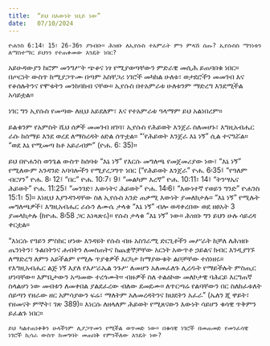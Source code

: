 ```yaml
---
title:  “ይህ በእውነት ነቢይ ነው”
date:   07/10/2024
---
```


`ዮሐንስ 6:14፣ 15፣ 26-36ን ያንብቡ። ሕዝቡ ለኢየሱስ ተአምራት ምን ምላሽ ሰጡ? ኢየሱስስ ማንነቱን ለማስተማር ይህንን የተጠቀመው እንዴት ነበር?`

አይሁዳውያን ከሮም መንግሥት ጭቆና ነፃ የሚያወጣቸውን ምድራዊ መሲሕ ይጠባበቁ ነበር። በጦርነት ውስጥ ከሚያጋጥሙ በጣም አስቸጋሪ ነገሮች መካከል ሁለቱ፣ ወታደሮችን መመገብ እና የቆሰሉትንና የሞቱትን መንከባከብ ናቸው። ኢየሱስ በተአምራቱ ሁለቱንም ማድረግ እንደሚችል አሳይቷል።

ነገር ግን ኢየሱስ የመጣው ለዚህ አይደለም፣ እና የተአምራቱ ዓላማም ይህ አልነበረም።

ይልቁንም የአምስት ሺህ ሰዎች መመገብ ዘገባ፣ ኢየሱስ የሕይወት እንጀራ ስለመሆኑ፣ እግዚአብሔር ራሱ ከሰማይ እንደ ወረደ ለማስረዳት ዕድል ሰጥቷል። “‘የሕይወት እንጀራ እኔ ነኝ” ሲል ተናግሯል። “ወደ እኔ የሚመጣ ከቶ አይራብም” (ዮሐ. 6: 35)።

ይህ በዮሐንስ ወንጌል ውስጥ ከሰባቱ “እኔ ነኝ” የእርሱ መግለጫ የመጀመሪያው ነው፣ “እኔ ነኝ” የሚለውም አንዳንድ አባባሎችን የሚያረጋግጥ ነበር (“የሕይወት እንጀራ” ዮሐ. 6፡35፤ “የዓለም ብርሃን” ዮሐ. 8፡ 12፤ “በር” ዮሐ. 10:7፣ 9፤ “መልካም እረኛ” ዮሐ. 10:11፣ 14፤ “ትንሣኤና ሕይወት” ዮሐ. 11:25፤ “መንገድ፣ እውነትና ሕይወት” ዮሐ. 14፡6፤ “እውነተኛ የወይን ግንድ” ዮሐንስ 15:1፣ 5)። እነዚህ እያንዳንዳቸው ስለ ኢየሱስ አንድ ጠቃሚ እውነት ያመለክታሉ። “እኔ ነኝ” የሚሉት መግለጫዎች፣ እግዚአብሔር ራሱን ለሙሴ ታላቁ “እኔ ነኝ” ብሎ ወዳቀረበው ወደ ዘፀአት 3 ያመላክታሉ (ከዮሐ. 8፡58 ጋር አነጻጽሩ)። የሱስ ታላቁ “እኔ ነኝ” ነው። ሕዝቡ ግን ይህን ሁሉ ሳይረዳ ቀርቷል።

“እነርሱ የዓይን ምስክር ሆነው እንዳዩት የሱስ ብዙ አስገራሚ ድርጊቶችን መሥራት ከቻለ ለሕዝቡ ጤንነትን፣ ጉልበትንና ሐብትን ለመስጠትና ከጨቋኞቻቸው አርነት አውጥቶ ኃይልና ክብር እንዲያገኙ ለማድረግ ለምን አይችልም የሚሉ ጥያቄዎች እርካታ ከማያውቁት ልቦቻቸው ተሰነዘሩ። የእግዚአብሔር ልጅ ነኝ እያለ የእሥራኤል ንጉሥ ለመሆን አለመፈለጉ ሊረዱት የማይችሉት ምስጢር ሆነባቸው። እምቢታውን አጣመው ተረጎሙት። ብዙዎች ስለ ተልዕኮው መለኮታዊ ባሕርይ እርግጠኛ ስላልሆነ ነው መብቱን ለመቀበል ያልደፈረው ብለው ደመደሙ። ለጥርጣሬ የልባቸውን በር ስለከፈቱለት ሰይጣን የዘራው ዘር አምሳያውን ፍሬ፣ ማለትም አለመረዳትንና ክህደትን አፈራ” (ኤለን ጂ ዋይት፣ የዘመናት ምኞት፣ ገጽ 389)። እነርሱ ለዘላለም ሕይወት የሚጸናውን እውነት ሳይሆን ቁሳዊ ጥቅምን ይፈልጉ ነበር።

`ይህ ካልተጠነቀቅን ሁላችንም ሊያጋጥመን የሚችል ወጥመድ ነው። በቁሳዊ ነገሮች በመጠመድ የመንፈሳዊ ነገሮች ኪሳራ ውስጥ ከመግባት መጠበቅ የምንችለው እንዴት ነው?`